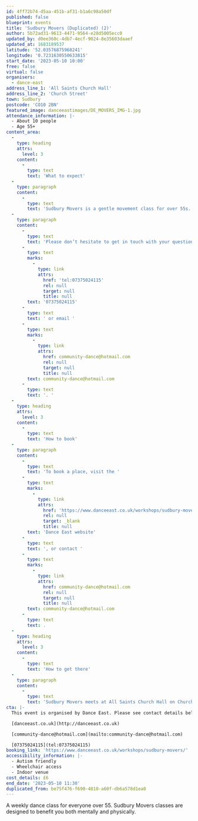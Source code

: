 ```yaml
---
id: 4ff72b74-d5aa-451b-af31-b1a6c98a50df
published: false
blueprint: events
title: 'Sudbury Movers (Duplicated) (2)'
author: 5b72ad31-9613-4471-9564-e28d5005ecc0
updated_by: d0ee360c-4db7-4ecf-9024-8e35603daaef
updated_at: 1683189537
latitude: '52.03576875968241'
longitude: '0.7231630550633815'
start_date: '2023-05-10 10:00'
free: false
virtual: false
organisers:
  - dance-east
address_line_1: 'All Saints Church Hall'
address_line_2: 'Church Street'
town: Sudbury
postcode: 'CO10 2BN'
featured_image: danceeastimages/DE_MOVERS_IMG-1.jpg
attendance_information: |-
  - About 10 people
  - Age 55+
content_area:
  -
    type: heading
    attrs:
      level: 3
    content:
      -
        type: text
        text: 'What to expect'
  -
    type: paragraph
    content:
      -
        type: text
        text: 'Sudbury Movers is a gentle movement class for over 55s. Held every Wednesday at 10-11.30 am at All Saints Church Hall. The session is led by experienced dance artists, where you will explore a range of taught and improvisational exercises to get your body moving, have a chance to socialise, and – most importantly – have fun! Tea and biscuits are also included! '
  -
    type: paragraph
    content:
      -
        type: text
        text: 'Please don’t hesitate to get in touch with your questions or concerns. You can call '
      -
        type: text
        marks:
          -
            type: link
            attrs:
              href: 'tel:07375024115'
              rel: null
              target: null
              title: null
        text: '07375024115'
      -
        type: text
        text: ' or email '
      -
        type: text
        marks:
          -
            type: link
            attrs:
              href: community-dance@hotmail.com
              rel: null
              target: null
              title: null
        text: community-dance@hotmail.com
      -
        type: text
        text: '. '
  -
    type: heading
    attrs:
      level: 3
    content:
      -
        type: text
        text: 'How to book'
  -
    type: paragraph
    content:
      -
        type: text
        text: 'To book a place, visit the '
      -
        type: text
        marks:
          -
            type: link
            attrs:
              href: 'https://www.danceeast.co.uk/workshops/sudbury-movers/'
              rel: null
              target: _blank
              title: null
        text: 'Dance East website'
      -
        type: text
        text: ', or contact '
      -
        type: text
        marks:
          -
            type: link
            attrs:
              href: community-dance@hotmail.com
              rel: null
              target: null
              title: null
        text: community-dance@hotmail.com
      -
        type: text
        text: .
  -
    type: heading
    attrs:
      level: 3
    content:
      -
        type: text
        text: 'How to get there'
  -
    type: paragraph
    content:
      -
        type: text
        text: 'Sudbury Movers meets at All Saints Church Hall on Church street in Sudbury. You can enter the church through the wooden double doors through the entrance from church street. The session is held within the main church hall.'
cta: |-
  This event is organised by Dance East. Please see contact details below: 

  [danceeast.co.uk](http://danceeast.co.uk)

  [community-dance@hotmail.com](mailto:community-dance@hotmail.com)

  [07375024115](tel:07375024115)
booking_link: 'https://www.danceeast.co.uk/workshops/sudbury-movers/'
accessibility_information: |-
  - Autism friendly
  - Wheelchair access
  - Indoor venue
cost_details: £6
end_date: '2023-05-10 11:30'
duplicated_from: be75f476-f690-4810-a60f-db6a578d1ea0
---
```

A weekly dance class for everyone over 55. Sudbury Movers classes are designed to benefit you both mentally and physically.